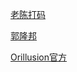 [老陈打码](https://www.bilibili.com/video/BV11o4y1c7Zj/?spm_id_from=333.337.search-card.all.click&vd_source=3d9e9a0e7677ae790c38995a8e2d121a)

[郭隆邦](https://www.bilibili.com/video/BV11M41137UH/?spm_id_from=333.337.search-card.all.click&vd_source=3d9e9a0e7677ae790c38995a8e2d121a)

[Orillusion官方](https://www.bilibili.com/video/BV1uu411B7uq/?spm_id_from=333.999.0.0&vd_source=3d9e9a0e7677ae790c38995a8e2d121a)